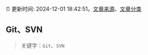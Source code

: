 :alarm_clock: 更新时间: 2024-12-01 18:42:51。[文章来源](/README.md)、[文章分类](/TAGS.md)

## Git、SVN


> 关键字：`Git`、`SVN`




